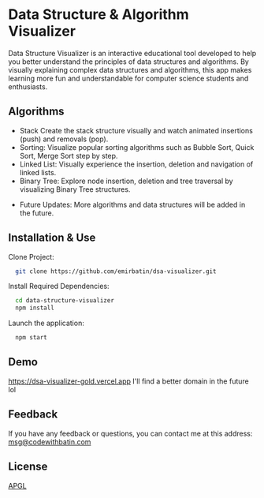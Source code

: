 
# Data Structure & Algorithm Visualizer

Data Structure Visualizer is an interactive educational tool developed to help you better understand the principles of data structures and algorithms. By visually explaining complex data structures and algorithms, this app makes learning more fun and understandable for computer science students and enthusiasts.



## Algorithms

- Stack Create the stack structure visually and watch animated insertions (push) and removals (pop).
- Sorting: Visualize popular sorting algorithms such as Bubble Sort, Quick Sort, Merge Sort step by step.
- Linked List: Visually experience the insertion, deletion and navigation of linked lists.
- Binary Tree: Explore node insertion, deletion and tree traversal by visualizing Binary Tree structures.
* Future Updates: More algorithms and data structures will be added in the future.


## Installation & Use

Clone Project:

```bash
  git clone https://github.com/emirbatin/dsa-visualizer.git
```

Install Required Dependencies:
    
```bash
  cd data-structure-visualizer
  npm install
```

Launch the application:

```bash
  npm start
```

## Demo

https://dsa-visualizer-gold.vercel.app
I'll find a better domain in the future lol


## Feedback

If you have any feedback or questions, you can contact me at this address: msg@codewithbatin.com


## License

[APGL](https://choosealicense.com/licenses/agpl-3.0/)
